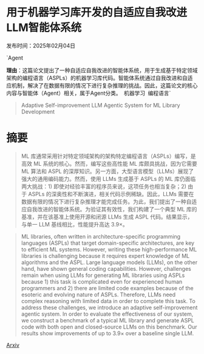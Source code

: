 # 用于机器学习库开发的自适应自我改进LLM智能体系统

发布时间：2025年02月04日

`Agent

**理由**：这篇论文提出了一种自适应自我改进的智能体系统，用于生成基于特定领域架构的编程语言（ASPLs）的机器学习库代码。智能体系统通过自我改进和自适应机制，解决了在数据有限的情况下进行复杂推理的挑战。因此，这篇论文的核心内容与智能体（Agent）相关，属于Agent分类。` `机器学习` `编程语言`

> Adaptive Self-improvement LLM Agentic System for ML Library Development

# 摘要

> ML 库通常采用针对特定领域架构的架构特定编程语言（ASPLs）编写，是高效 ML 系统的核心。然而，编写这些高性能 ML 库颇具挑战，因为它需要 ML 算法和 ASPL 的深厚知识。另一方面，大型语言模型（LLMs）展现了强大的通用编码能力。然而，使用 LLMs 生成基于 ASPLs 的 ML 库仍面临两大挑战：1) 即使对经验丰富的程序员来说，这项任务也相当复杂；2) 由于 ASPLs 的深奥性和不断演进，相关代码示例稀缺。因此，LLMs 需要在数据有限的情况下进行复杂推理才能完成任务。为此，我们提出了一种自适应自我改进的智能体系统。为验证其有效性，我们构建了一个典型 ML 库的基准，并在该基准上使用开源和闭源 LLMs 生成 ASPL 代码。结果显示，与单一 LLM 基线相比，性能提升高达 $3.9\times$。

> ML libraries, often written in architecture-specific programming languages (ASPLs) that target domain-specific architectures, are key to efficient ML systems. However, writing these high-performance ML libraries is challenging because it requires expert knowledge of ML algorithms and the ASPL. Large language models (LLMs), on the other hand, have shown general coding capabilities. However, challenges remain when using LLMs for generating ML libraries using ASPLs because 1) this task is complicated even for experienced human programmers and 2) there are limited code examples because of the esoteric and evolving nature of ASPLs. Therefore, LLMs need complex reasoning with limited data in order to complete this task. To address these challenges, we introduce an adaptive self-improvement agentic system. In order to evaluate the effectiveness of our system, we construct a benchmark of a typical ML library and generate ASPL code with both open and closed-source LLMs on this benchmark. Our results show improvements of up to $3.9\times$ over a baseline single LLM.

[Arxiv](https://arxiv.org/abs/2502.02534)